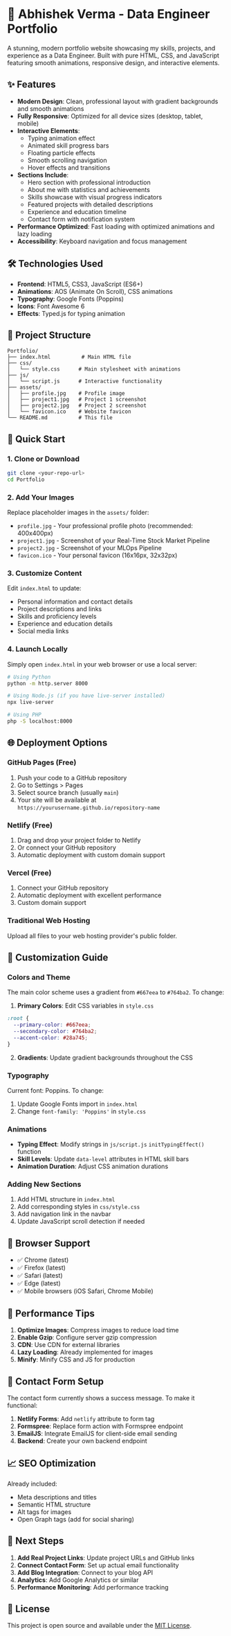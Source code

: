 # 🚀 Abhishek Verma - Data Engineer Portfolio

A stunning, modern portfolio website showcasing my skills, projects, and experience as a Data Engineer. Built with pure HTML, CSS, and JavaScript featuring smooth animations, responsive design, and interactive elements.

## ✨ Features

- **Modern Design**: Clean, professional layout with gradient backgrounds and smooth animations
- **Fully Responsive**: Optimized for all device sizes (desktop, tablet, mobile)
- **Interactive Elements**: 
  - Typing animation effect
  - Animated skill progress bars
  - Floating particle effects
  - Smooth scrolling navigation
  - Hover effects and transitions
- **Sections Include**:
  - Hero section with professional introduction
  - About me with statistics and achievements
  - Skills showcase with visual progress indicators
  - Featured projects with detailed descriptions
  - Experience and education timeline
  - Contact form with notification system
- **Performance Optimized**: Fast loading with optimized animations and lazy loading
- **Accessibility**: Keyboard navigation and focus management

## 🛠️ Technologies Used

- **Frontend**: HTML5, CSS3, JavaScript (ES6+)
- **Animations**: AOS (Animate On Scroll), CSS animations
- **Typography**: Google Fonts (Poppins)
- **Icons**: Font Awesome 6
- **Effects**: Typed.js for typing animation

## 📁 Project Structure

```
Portfolio/
├── index.html          # Main HTML file
├── css/
│   └── style.css      # Main stylesheet with animations
├── js/
│   └── script.js      # Interactive functionality
├── assets/
│   ├── profile.jpg    # Profile image
│   ├── project1.jpg   # Project 1 screenshot
│   ├── project2.jpg   # Project 2 screenshot
│   └── favicon.ico    # Website favicon
└── README.md          # This file
```

## 🚀 Quick Start

### 1. Clone or Download

```bash
git clone <your-repo-url>
cd Portfolio
```

### 2. Add Your Images

Replace placeholder images in the `assets/` folder:
- `profile.jpg` - Your professional profile photo (recommended: 400x400px)
- `project1.jpg` - Screenshot of your Real-Time Stock Market Pipeline
- `project2.jpg` - Screenshot of your MLOps Pipeline
- `favicon.ico` - Your personal favicon (16x16px, 32x32px)

### 3. Customize Content

Edit `index.html` to update:
- Personal information and contact details
- Project descriptions and links
- Skills and proficiency levels
- Experience and education details
- Social media links

### 4. Launch Locally

Simply open `index.html` in your web browser or use a local server:

```bash
# Using Python
python -m http.server 8000

# Using Node.js (if you have live-server installed)
npx live-server

# Using PHP
php -S localhost:8000
```

## 🌐 Deployment Options

### GitHub Pages (Free)
1. Push your code to a GitHub repository
2. Go to Settings > Pages
3. Select source branch (usually `main`)
4. Your site will be available at `https://yourusername.github.io/repository-name`

### Netlify (Free)
1. Drag and drop your project folder to Netlify
2. Or connect your GitHub repository
3. Automatic deployment with custom domain support

### Vercel (Free)
1. Connect your GitHub repository
2. Automatic deployment with excellent performance
3. Custom domain support

### Traditional Web Hosting
Upload all files to your web hosting provider's public folder.

## 🎨 Customization Guide

### Colors and Theme
The main color scheme uses a gradient from `#667eea` to `#764ba2`. To change:

1. **Primary Colors**: Edit CSS variables in `style.css`
```css
:root {
  --primary-color: #667eea;
  --secondary-color: #764ba2;
  --accent-color: #28a745;
}
```

2. **Gradients**: Update gradient backgrounds throughout the CSS

### Typography
Current font: Poppins. To change:
1. Update Google Fonts import in `index.html`
2. Change `font-family: 'Poppins'` in `style.css`

### Animations
- **Typing Effect**: Modify strings in `js/script.js` `initTypingEffect()` function
- **Skill Levels**: Update `data-level` attributes in HTML skill bars
- **Animation Duration**: Adjust CSS animation durations

### Adding New Sections
1. Add HTML structure in `index.html`
2. Add corresponding styles in `css/style.css`
3. Add navigation link in the navbar
4. Update JavaScript scroll detection if needed

## 📱 Browser Support

- ✅ Chrome (latest)
- ✅ Firefox (latest)
- ✅ Safari (latest)
- ✅ Edge (latest)
- ✅ Mobile browsers (iOS Safari, Chrome Mobile)

## 🔧 Performance Tips

1. **Optimize Images**: Compress images to reduce load time
2. **Enable Gzip**: Configure server gzip compression
3. **CDN**: Use CDN for external libraries
4. **Lazy Loading**: Already implemented for images
5. **Minify**: Minify CSS and JS for production

## 🤝 Contact Form Setup

The contact form currently shows a success message. To make it functional:

1. **Netlify Forms**: Add `netlify` attribute to form tag
2. **Formspree**: Replace form action with Formspree endpoint
3. **EmailJS**: Integrate EmailJS for client-side email sending
4. **Backend**: Create your own backend endpoint

## 📈 SEO Optimization

Already included:
- Meta descriptions and titles
- Semantic HTML structure
- Alt tags for images
- Open Graph tags (add for social sharing)

## 🎯 Next Steps

1. **Add Real Project Links**: Update project URLs and GitHub links
2. **Connect Contact Form**: Set up actual email functionality  
3. **Add Blog Integration**: Connect to your blog API
4. **Analytics**: Add Google Analytics or similar
5. **Performance Monitoring**: Add performance tracking

## 📄 License

This project is open source and available under the [MIT License](LICENSE).

 
